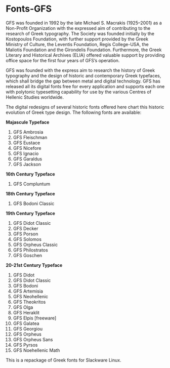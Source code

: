 # Fonts-GFS

GFS was founded in 1992 by the late Michael S. Macrakis (1925–2001) as a 
Non-Profit Organization with the expressed aim of contributing to the 
research of Greek typography. The Society was founded initially by the 
Kostopoulos Foundation, with further support provided by 
the Greek Ministry of Culture, the Leventis Foundation, 
Regis College-USA, the Maliotis Foundation and the Girondelis Foundation. 
Furthermore, the Greek Literary and Historical Archives (ELIA) offered valuable
support by providing office space for the first four years of GFS’s operation. 

GFS was founded with the express aim to research the history of 
Greek typography and the design of historic and contemporary Greek typefaces, 
which shall bridge the gap between metal and digital technology.
GFS has released all its digital fonts free for every application
and supports each one with polytonic typesetting capability for
use by the various Centres of Hellenic Studies worldwide.

The digital redesigns of several historic fonts offered here chart 
this historic evolution of Greek type design. The following fonts are
available:

**Majascule Typeface**

1. GFS Ambrosia
2. GFS Fleischman
3. GFS Eustace 
4. GFS Nicefore
5. GFS Ignacio
6. GFS Garaldus
7. GFS Jackson

**16th Century Typeface**

1. GFS Compluntum

**18th Century Typeface**

1. GFS Bodoni Classic

**19th Century Typeface**

1. GFS Didot Classic
2. GFS Decker
3. GFS Porson
4. GFS Solomos
5. GFS Orpheus Classic
6. GFS Philostratos
7. GFS Goschen

**20-21st Century Typeface**

1. GFS Didot
2. GFS Didot Classic
3. GFS Bodoni
4. GFS Artemisia
5. GFS Neohellenic
6. GFS Theokritos
7. GFS Olga
8. GFS Heraklit
9. GFS Elpis [freeware]
10. GFS Galatea
11. GFS Georgiou
12. GFS Orpheus
13. GFS Orpheus Sans
14. GFS Pyrsos
15. GFS Noehellenic Math

This is a repackage of Greek fonts for Slackware Linux.
